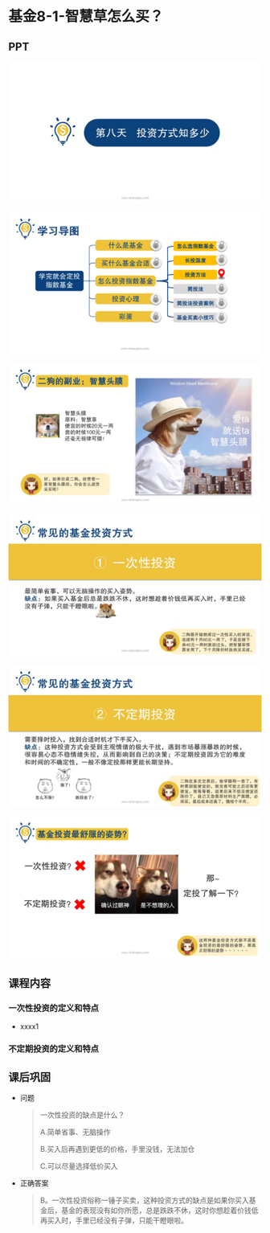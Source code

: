 # 基金8-1-智慧草怎么买？

## PPT

![课程ppt](assets/8-1-1.jpeg)

![课程ppt](assets/8-1-2.jpeg)

![课程ppt](assets/8-1-3.jpeg)

![课程ppt](assets/8-1-4.jpeg)

![课程ppt](assets/8-1-5.jpeg)

![课程ppt](assets/8-1-6.jpeg)

## 课程内容

### 一次性投资的定义和特点

- xxxx1

  > 

### 不定期投资的定义和特点

## 课后巩固

- 问题

  > 一次性投资的缺点是什么？
  >
  > A.简单省事、无脑操作
  >
  > B.买入后再遇到更低的价格，手里没钱，无法加仓
  >
  > C.可以尽量选择低价买入

- 正确答案

  > B。一次性投资俗称一锤子买卖，这种投资方式的缺点是如果你买入基金后，基金的表现没有如你所愿，总是跌跌不休，这时你想趁着价钱低再买入时，手里已经没有子弹，只能干瞪眼啦。